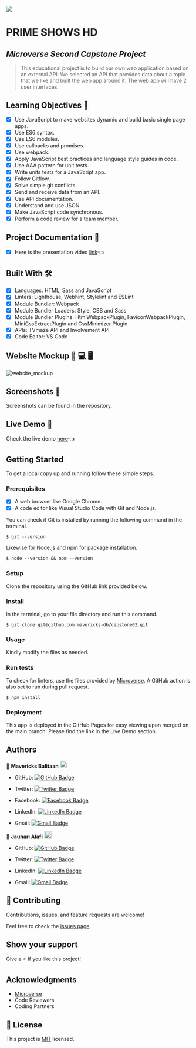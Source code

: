 ![](https://img.shields.io/badge/Microverse-blueviolet)


# PRIME SHOWS HD

## *Microverse Second Capstone Project*

> This educational project is to build our own web application based on an external API. We selected an API that provides data about a topic that we like and built the web app around it. The web app will have 2 user interfaces.

## Learning Objectives 🔖
- [x] Use JavaScript to make websites dynamic and build basic single page apps.
- [x] Use ES6 syntax.
- [x] Use ES6 modules.
- [x] Use callbacks and promises.
- [x] Use webpack.
- [x] Apply JavaScript best practices and language style guides in code.
- [x] Use AAA pattern for unit tests.
- [x] Write units tests for a JavaScript app.
- [x] Follow Gitflow.
- [x] Solve simple git conflicts.
- [x] Send and receive data from an API.
- [x] Use API documentation.
- [x] Understand and use JSON.
- [x] Make JavaScript code synchronous.
- [x] Perform a code review for a team member.

## Project Documentation 📄
- [x] Here is the presentation video [link](https://drive.google.com/file/d/1Y0g36qCEXfqTaaSVR7acBoWULyKo-91x/view?usp=sharing)👈

## Built With 🛠️

- [x] Languages: HTML, Sass and JavaScript
- [x] Linters: Lighthouse, Webhint, Stylelint and ESLint
- [x] Module Bundler: Webpack
- [x] Module Bundler Loaders: Style, CSS and Sass
- [x] Module Bundler Plugins: HtmlWebpackPlugin, FaviconWebpackPlugin, MiniCssExtractPlugin and CssMinimizer Plugin
- [x] APIs: TVmaze API and Involvement API
- [x] Code Editor: VS Code

## Website Mockup 📱 💻 🖥️
![website_mockup](https://user-images.githubusercontent.com/98527559/169324147-2d46aaf5-ed06-4e70-a8c3-acbcc8c28d63.png)


## Screenshots 📸
Screenshots can be found in the repository.

## Live Demo 🔗

Check the live demo [here](https://mavericks-db.github.io/capstone02/dist)👈

## Getting Started

To get a local copy up and running follow these simple steps.

### Prerequisites

- [x] A web browser like Google Chrome.
- [x] A code editor like Visual Studio Code with Git and Node.js.

You can check if Git is installed by running the following command in the terminal.
```
$ git --version
```

Likewise for Node.js and npm for package installation.
```
$ node --version && npm --version
```

### Setup

Clone the repository using the GitHub link provided below.

### Install

In the terminal, go to your file directory and run this command.

```
$ git clone git@github.com:mavericks-db/capstone02.git
```

### Usage

Kindly modify the files as needed.

### Run tests

To check for linters, use the files provided by [Microverse](https://github.com/microverseinc/linters-config). A GitHub action is also set to run during pull request.
```
$ npm install
```

### Deployment

This app is deployed in the GitHub Pages for easy viewing upon merged on the main branch.
Please find the link in the Live Demo section.


## Authors

👤 **Mavericks Balitaan** <img src="https://emojis.slackmojis.com/emojis/images/1531849430/4246/blob-sunglasses.gif?1531849430" width="20"/>

- GitHub: [![GitHub Badge](https://img.shields.io/badge/-mavericks--db-white?logo=GitHub&logoColor=181717&style=plastic)](https://github.com/mavericks-db)

- Twitter: [![Twitter Badge](https://img.shields.io/badge/-mavericks__db-white?logo=Twitter&logoColor=1DA1F2&style=plastic)](https://twitter.com/mavericks_db)

- Facebook: [![Facebook Badge](https://img.shields.io/badge/-mavericksdb-white?logo=Facebook&logoColor=1877F2&style=plastic)](https://www.facebook.com/mavericksdb/)

- LinkedIn: [![LinkedIn Badge](https://img.shields.io/badge/-mavericks--db-white?logo=LinkedIn&logoColor=0A66C2&style=plastic)](https://www.linkedin.com/in/mavericks-db/)

- Gmail: [![Gmail Badge](https://img.shields.io/badge/-@balitaanmavericks-white?logo=Gmail&logoColor=EA4335&style=plastic)](mailto:balitaanmavericks@gmail.com)

👤 **Jauhari Alafi** <img src="https://emojis.slackmojis.com/emojis/images/1531849430/4246/blob-sunglasses.gif?1531849430" width="20"/>

- GitHub: [![GitHub Badge](https://img.shields.io/badge/-JauJau088-white?logo=GitHub&logoColor=181717&style=plastic)](https://github.com/JauJau088)

- Twitter: [![Twitter Badge](https://img.shields.io/badge/-jaujauj-white?logo=Twitter&logoColor=1DA1F2&style=plastic)](https://twitter.com/jaujauj)

- LinkedIn: [![LinkedIn Badge](https://img.shields.io/badge/-jauhari--alafi-white?logo=LinkedIn&logoColor=0A66C2&style=plastic)](https://www.linkedin.com/in/jauhari-alafi/)

- Gmail: [![Gmail Badge](https://img.shields.io/badge/-@jauhari.alafi-white?logo=Gmail&logoColor=EA4335&style=plastic)](mailto:jauhari.alafi@gmail.com)

## 🤝 Contributing

Contributions, issues, and feature requests are welcome!

Feel free to check the [issues page](https://github.com/mavericks-db/capstone02/issues).

## Show your support

Give a ⭐️ if you like this project!

## Acknowledgments

- [Microverse](https://www.microverse.org/)
- Code Reviewers
- Coding Partners

## 📝 License

This project is [MIT](./MIT.md) licensed.